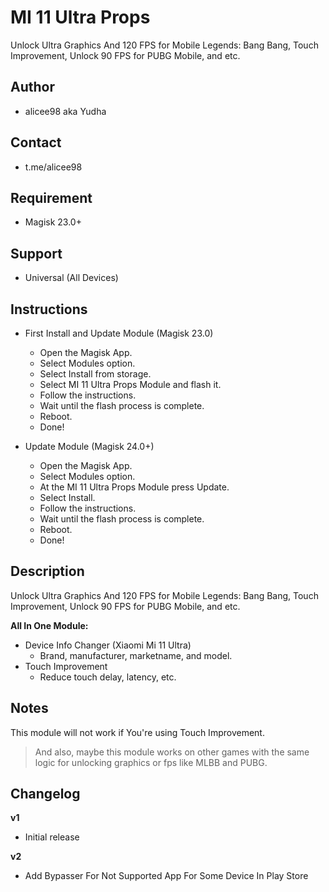 # MI 11 Ultra Props
Unlock Ultra Graphics And 120 FPS for Mobile Legends: Bang Bang, Touch Improvement, Unlock 90 FPS for PUBG Mobile, and etc. 

## Author
* alicee98 aka Yudha

## Contact
* t.me/alicee98

## Requirement
* Magisk 23.0+

## Support
* Universal (All Devices)

## Instructions
* First Install and Update Module (Magisk 23.0)
   * Open the Magisk App.
   * Select Modules option.
   * Select Install from storage.
   * Select MI 11 Ultra Props Module and flash it.
   * Follow the instructions.
   * Wait until the flash process is complete.
   * Reboot.
   * Done!

* Update Module (Magisk 24.0+)
   * Open the Magisk App.
   * Select Modules option.
   * At the MI 11 Ultra Props Module press Update.
   * Select Install.
   * Follow the instructions.
   * Wait until the flash process is complete.
   * Reboot.
   * Done!

## Description
Unlock Ultra Graphics And 120 FPS for Mobile Legends: Bang Bang, Touch Improvement, Unlock 90 FPS for PUBG Mobile, and etc.

**All In One Module:**
* Device Info Changer (Xiaomi Mi 11 Ultra)
   * Brand, manufacturer, marketname, and model.
* Touch Improvement
   * Reduce touch delay, latency, etc.

## Notes
This module will not work if You're using Touch Improvement.

> And also, maybe this module works on other games with the same logic for unlocking graphics or fps like MLBB and PUBG.


## Changelog
**v1**
* Initial release

**v2**
* Add Bypasser For Not Supported App For Some Device In Play Store
